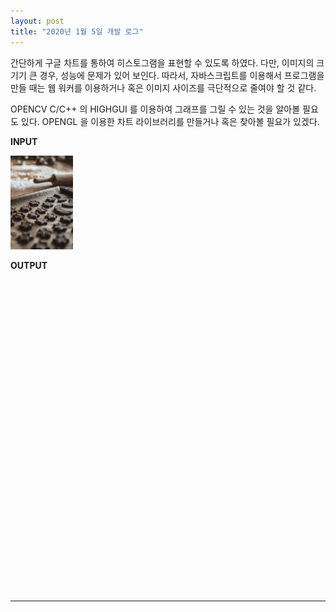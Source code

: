 ```yaml
---
layout: post
title: "2020년 1월 5일 개발 로그"
---
```


간단하게 구글 차트를 통하여 히스토그램을 표현할 수 있도록 하였다.
다만, 이미지의 크기기 큰 경우, 성능에 문제가 있어 보인다.
따라서, 자바스크립트를 이용해서 프로그램을 만들 때는 웹 워커를 이용하거나 혹은 이미지 사이즈를 극단적으로 줄여야 할 것 같다.

OPENCV C/C++ 의 HIGHGUI 를 이용하여 그래프를 그릴 수 있는 것을 알아볼 필요도 있다.
OPENGL 을 이용한 차트 라이브러리를 만들거나 혹은 찾아볼 필요가 있겠다.

__INPUT__

<img width="100" id="input" src="/assets/images/first.jpg">

__OUTPUT__

<div id="chart_div" style="width: 600px; height: 500px;"></div>

---

<script type="text/javascript">
  function create_histogram() {
    let input = cv.imread('input');
    cv.cvtColor(input, input, cv.COLOR_RGBA2GRAY);
    let output = new Array(input.rows * input.cols + 1);
    for(let i = 0; i< input.rows * input.cols + 1; i++)
    {
      output[i] = [i, 0];
    }
    for(let y = 0; y < input.rows; y++) {
      for(let x = 0; x < input.cols; x++) {
        output[y * input.cols + x + 1][0] = (y * input.cols + x + 1) + '';
        output[y * input.cols + x + 1][1] = input.ucharAt(y, x);
      }
    }
    output[0] = ['coordinate', 'y'];

    google.charts.load("current", {packages:["corechart"]});
    google.charts.setOnLoadCallback(drawChart);
    function drawChart() {
      var data = google.visualization.arrayToDataTable(output);

      var options = {
        title: 'GRAY SCALE HISTOGRAM',
        legend: { position: 'none' },
        colors: ['#4285F4'],

        chartArea: { width: 510 },
        hAxis: {
          ticks: [0, 32, 64, 96, 128, 160, 192, 224, 256]
        },
        bar: { gap: 0 },

        histogram: {
          bucketSize: 1,
          maxNumBuckets: 600,
          minValue: 0,
          maxValue: 256
        }
      };

      var chart = new google.visualization.Histogram(document.getElementById('chart_div'));
      chart.draw(data, options);
    }
    input.delete();

  }

  dispatch(create_histogram);
</script>
